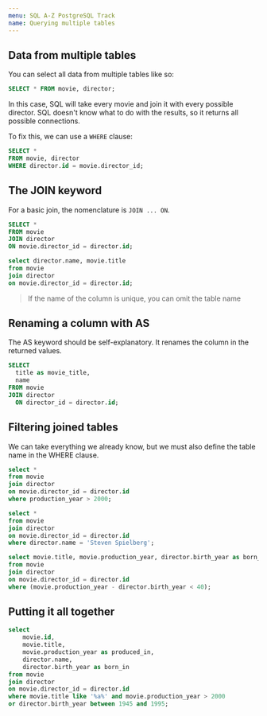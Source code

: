```yaml
---
menu: SQL A-Z PostgreSQL Track
name: Querying multiple tables
---
```


## Data from multiple tables

You can select all data from multiple tables like so:

```sql
SELECT * FROM movie, director;
```

In this case, SQL will take every movie and join it with every possible director. SQL doesn't know what to do with the results, so it returns all possible connections.

To fix this, we can use a `WHERE` clause:

```sql
SELECT *
FROM movie, director
WHERE director.id = movie.director_id;
```

## The JOIN keyword

For a basic join, the nomenclature is `JOIN ... ON`.

```sql
SELECT *
FROM movie
JOIN director
ON movie.director_id = director.id;

select director.name, movie.title
from movie
join director
on movie.director_id = director.id;
```

> If the name of the column is unique, you can omit the table name

## Renaming a column with AS

The AS keyword should be self-explanatory. It renames the column in the returned values.

```sql
SELECT
  title as movie_title,
  name
FROM movie
JOIN director
  ON director_id = director.id;
```

## Filtering joined tables

We can take everything we already know, but we must also define the table name in the WHERE clause.

```sql
select *
from movie
join director
on movie.director_id = director.id
where production_year > 2000;

select *
from movie
join director
on movie.director_id = director.id
where director.name = 'Steven Spielberg';

select movie.title, movie.production_year, director.birth_year as born_in, director.name
from movie
join director
on movie.director_id = director.id
where (movie.production_year - director.birth_year < 40);
```

## Putting it all together

```sql
select
	movie.id,
    movie.title,
    movie.production_year as produced_in,
    director.name,
    director.birth_year as born_in
from movie
join director
on movie.director_id = director.id
where movie.title like '%a%' and movie.production_year > 2000
or director.birth_year between 1945 and 1995;
```
